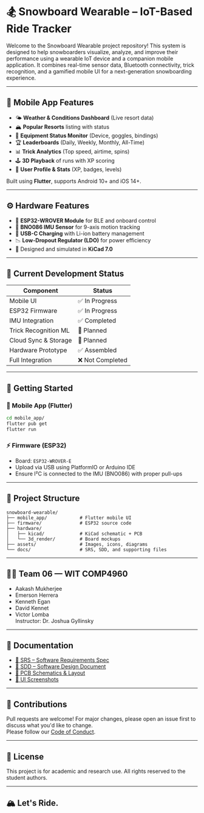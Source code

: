 # 🏂 Snowboard Wearable – IoT-Based Ride Tracker

Welcome to the Snowboard Wearable project repository! This system is designed to help snowboarders visualize, analyze, and improve their performance using a wearable IoT device and a companion mobile application. It combines real-time sensor data, Bluetooth connectivity, trick recognition, and a gamified mobile UI for a next-generation snowboarding experience.

---

## 📱 Mobile App Features

- 🌤 **Weather & Conditions Dashboard** (Live resort data)
- 🏔 **Popular Resorts** listing with status
- 🔋 **Equipment Status Monitor** (Device, goggles, bindings)
- 🏆 **Leaderboards** (Daily, Weekly, Monthly, All-Time)
- 📊 **Trick Analytics** (Top speed, airtime, spins)
- 🕹 **3D Playback** of runs with XP scoring
- 👤 **User Profile & Stats** (XP, badges, levels)

Built using **Flutter**, supports Android 10+ and iOS 14+.

---

## ⚙️ Hardware Features

- 🎯 **ESP32-WROVER Module** for BLE and onboard control
- 🧭 **BNO086 IMU Sensor** for 9-axis motion tracking
- 🔌 **USB-C Charging** with Li-ion battery management
- 📉 **Low-Dropout Regulator (LDO)** for power efficiency
- 🧩 Designed and simulated in **KiCad 7.0**

---

## 🧪 Current Development Status

| Component            | Status            |
|----------------------|-------------------|
| Mobile UI            | ✅ In Progress     |
| ESP32 Firmware       | ✅ In Progress     |
| IMU Integration      | ✅ Completed       |
| Trick Recognition ML | 🔄 Planned         |
| Cloud Sync & Storage | 🔄 Planned         |
| Hardware Prototype   | ✅ Assembled       |
| Full Integration     | ❌ Not Completed   |

---

## 🔧 Getting Started

### 📱 Mobile App (Flutter)

```bash
cd mobile_app/
flutter pub get
flutter run
```

### ⚡ Firmware (ESP32)

- Board: `ESP32-WROVER-E`
- Upload via USB using PlatformIO or Arduino IDE
- Ensure I²C is connected to the IMU (BNO086) with proper pull-ups

---

## 📂 Project Structure

```
snowboard-wearable/
├── mobile_app/            # Flutter mobile UI
├── firmware/              # ESP32 source code
├── hardware/
│   ├── kicad/             # KiCad schematic + PCB
│   └── 3d_render/         # Board mockups
├── assets/                # Images, icons, diagrams
└── docs/                  # SRS, SDD, and supporting files
```

---

## 🧑‍💻 Team 06 — WIT COMP4960

- Aakash Mukherjee  
- Emerson Herrera  
- Kenneth Egan  
- David Kennet  
- Victor Lomba  
Instructor: Dr. Joshua Gyllinsky

---

## 📘 Documentation

- [📄 SRS – Software Requirements Spec](docs/SRS.pdf)
- [📄 SDD – Software Design Document](docs/SDD.pdf)
- [📐 PCB Schematics & Layout](hardware/kicad/)
- [📸 UI Screenshots](assets/screens/)

---

## 🤝 Contributions

Pull requests are welcome! For major changes, please open an issue first to discuss what you'd like to change.  
Please follow our [Code of Conduct](docs/CODE_OF_CONDUCT.md).

---

## 📜 License

This project is for academic and research use. All rights reserved to the student authors.

---

## 🏔️ Let's Ride.
